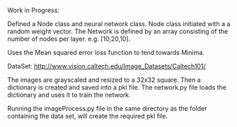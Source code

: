 Work in Progress:

Defined a Node class and neural network class. Node class initiated with a a random weight vector. The 
Network is defined by an array consisting of the number of nodes per layer. e.g. [10,20,10].

Uses the Mean squared error loss function to tend towards Minima.

DataSet: http://www.vision.caltech.edu/Image_Datasets/Caltech101/

The images are grayscaled and resized to a 32x32 square. Then a dictionary is created and saved into a pkl file.
The network.py file loads the dictionary and uses it to train the network.

Running the imageProcess.py file in the same directory as the folder containing the data set, will create the required pkl file.
